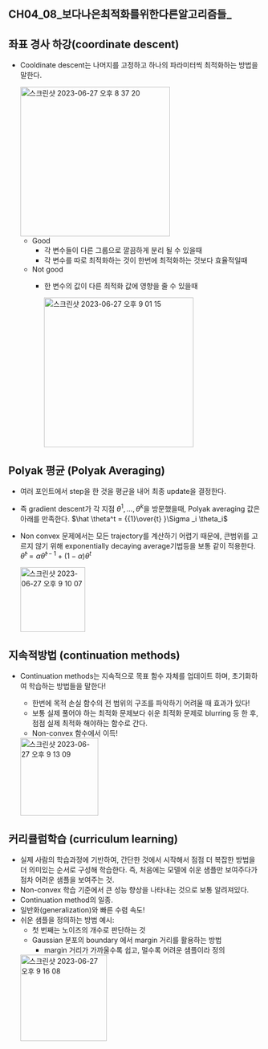 ## CH04_08_보다나은최적화를위한다른알고리즘들_

## 좌표 경사 하강(coordinate descent)

- Cooldinate descent는 나머지를 고정하고 하나의 파라미터씩 최적화하는 방법을 말한다.
    
    <img width="298" alt="스크린샷 2023-06-27 오후 8 37 20" src="https://github.com/joony0512/Deep_Learning_Class/assets/109457820/311c8bda-f05e-4e11-8e06-c3e5f5f4054d">

    
    - Good
        - 각 변수들이 다른 그룹으로 깔끔하게 분리 될 수 있을때
        - 각 변수를 따로 최적화하는 것이 한번에 최적화하는 것보다 효율적일때
    - Not good
        - 한 변수의 값이 다른 최적화 값에 영향을 줄 수 있을때
            
            <img width="298" alt="스크린샷 2023-06-27 오후 9 01 15" src="https://github.com/joony0512/Deep_Learning_Class/assets/109457820/b1b9a930-156a-4664-b839-f8135f595481">

            

## Polyak 평균 (Polyak Averaging)

- 여러 포인트에서 step을 한 것을 평균을 내어 최종 update을 결정한다.
- 즉 gradient descent가 각 지점 $\theta^1,...,\theta^k$을 방문했을때, Polyak averaging 값은 아래를 만족한다.
$\hat \theta^t = {{1}\over{t} }\Sigma _i \theta_i$
- Non convex 문제에서는 모든 trajectory를 계산하기 어렵기 때문에, 큰범위를 고르지 않기 위해 exponentially decaying average기법등을 보통 같이 적용한다.
$\hat \theta^t = \alpha \hat \theta^{t-1} + (1-\alpha) \theta^t$
    
    <img width="129" alt="스크린샷 2023-06-27 오후 9 10 07" src="https://github.com/joony0512/Deep_Learning_Class/assets/109457820/cf62951e-9870-4fc4-984d-e02ccd4d8627">

    

## 지속적방법 (continuation methods)

- Continuation methods는 지속적으로 목표 함수 자체를 업데이트 하며, 초기화하여 학습하는 방법들을 말한다!
    - 한번에 목적 손실 함수의 전 범위의 구조를 파악하기 어려울 때 효과가 있다!
    - 보통 실제 풀어야 하는 최적화 문제보다 쉬운 최적화 문제로 blurring 등 한 후, 점점 실제 최적화 해야하는 함수로 간다.
    - Non-convex 함수에서 이득!
        
  <img width="155" alt="스크린샷 2023-06-27 오후 9 13 09" src="https://github.com/joony0512/Deep_Learning_Class/assets/109457820/7106f418-a705-4869-aad4-6465a5b8fe2b">

        

## 커리큘럼학습 (curriculum learning)

- 실제 사람의 학습과정에 기반하여, 간단한 것에서 시작해서 점점 더 복잡한 방법을 더 의미있는 순서로 구성해 학습한다. 즉, 처음에는 모델에 쉬운 샘플만 보여주다가 점차 어려운 샘플을 보여주는 것.
- Non-convex 학습 기준에서 큰 성능 향상을 나타내는 것으로 보통 알려져있다.
- Continuation method의 일종.
- 일반화(generalization)와 빠른 수렴 속도!
- 쉬운 샘플을 정의하는 방법 예시:
    - 첫 번째는 노이즈의 개수로 판단하는 것
    - Gaussian 분포의 boundary 에서 margin 거리를 활용하는 방법
        - margin 거리가 가까울수록 쉽고, 멀수록 어려운 샘플이라 정의
     <img width="172" alt="스크린샷 2023-06-27 오후 9 16 08" src="https://github.com/joony0512/Deep_Learning_Class/assets/109457820/66ba9217-a78c-48b9-8ecb-2a4f0e9157ba">

            

